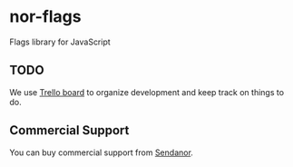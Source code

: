 nor-flags
=========

Flags library for JavaScript

TODO
----

We use [Trello board](//trello.com/b/OC7lTCcw/nor-flags) to organize development and keep track on things to do.

Commercial Support
------------------

You can buy commercial support from [Sendanor](http://sendanor.com/software).
